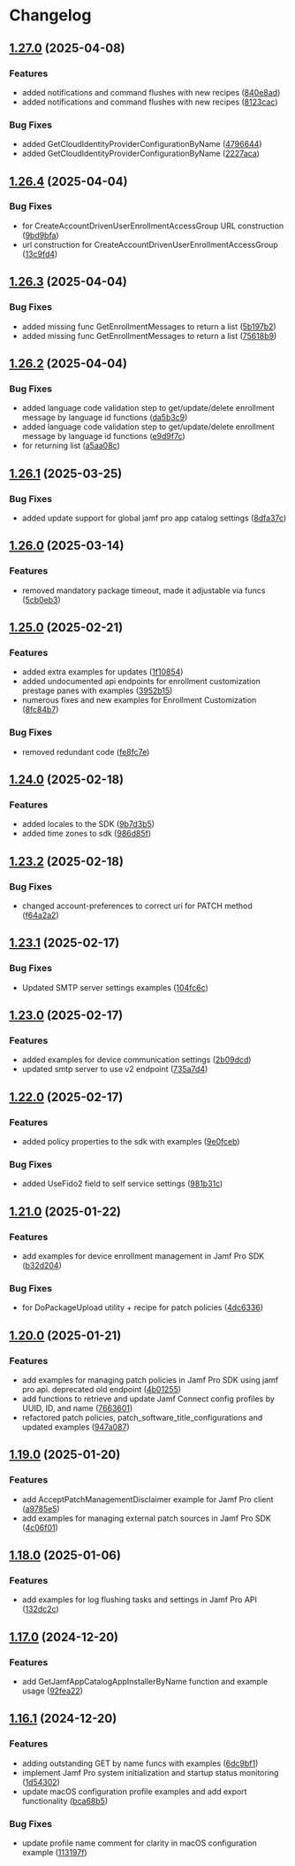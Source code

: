 # Changelog

## [1.27.0](https://github.com/deploymenttheory/go-api-sdk-jamfpro/compare/v1.26.4...v1.27.0) (2025-04-08)


### Features

* added notifications and command flushes with new recipes ([840e8ad](https://github.com/deploymenttheory/go-api-sdk-jamfpro/commit/840e8adf185ed4cd4bc514a32ab7bcb7a27402de))
* added notifications and command flushes with new recipes ([8123cac](https://github.com/deploymenttheory/go-api-sdk-jamfpro/commit/8123cac7b6126a57f2686dea9b14da481ed875bc))


### Bug Fixes

* added GetCloudIdentityProviderConfigurationByName ([4796644](https://github.com/deploymenttheory/go-api-sdk-jamfpro/commit/4796644ce84a463bb5ada1ae7830dd5dc8e92f39))
* added GetCloudIdentityProviderConfigurationByName ([2227aca](https://github.com/deploymenttheory/go-api-sdk-jamfpro/commit/2227aca14e21a760a986f7c9f936cb24a15f926b))

## [1.26.4](https://github.com/deploymenttheory/go-api-sdk-jamfpro/compare/v1.26.3...v1.26.4) (2025-04-04)


### Bug Fixes

* for CreateAccountDrivenUserEnrollmentAccessGroup URL construction ([9bd9bfa](https://github.com/deploymenttheory/go-api-sdk-jamfpro/commit/9bd9bfa76240e3bc5134441525b0df7aa938de04))
* url construction for CreateAccountDrivenUserEnrollmentAccessGroup ([13c9fd4](https://github.com/deploymenttheory/go-api-sdk-jamfpro/commit/13c9fd461de97ad418a247b0a7a760251966227e))

## [1.26.3](https://github.com/deploymenttheory/go-api-sdk-jamfpro/compare/v1.26.2...v1.26.3) (2025-04-04)


### Bug Fixes

* added missing func GetEnrollmentMessages to return a list ([5b197b2](https://github.com/deploymenttheory/go-api-sdk-jamfpro/commit/5b197b21738a97490aac368282f572a207c13e0b))
* added missing func GetEnrollmentMessages to return a list ([75618b9](https://github.com/deploymenttheory/go-api-sdk-jamfpro/commit/75618b9f89902133b585b85b2e264180fdf45efb))

## [1.26.2](https://github.com/deploymenttheory/go-api-sdk-jamfpro/compare/v1.26.1...v1.26.2) (2025-04-04)


### Bug Fixes

* added language code validation step to get/update/delete enrollment message by language id functions ([da5b3c9](https://github.com/deploymenttheory/go-api-sdk-jamfpro/commit/da5b3c9fd27e5d07bb56af6b9f01f5ae8879b2db))
* added language code validation step to get/update/delete enrollment message by language id functions ([e9d9f7c](https://github.com/deploymenttheory/go-api-sdk-jamfpro/commit/e9d9f7cad1550bf52d8732f99932d8d6d481f36d))
* for returning list ([a5aa08c](https://github.com/deploymenttheory/go-api-sdk-jamfpro/commit/a5aa08c5cafd651899409344f071747cdfb03607))

## [1.26.1](https://github.com/deploymenttheory/go-api-sdk-jamfpro/compare/v1.26.0...v1.26.1) (2025-03-25)


### Bug Fixes

* added update support for global jamf pro app catalog settings ([8dfa37c](https://github.com/deploymenttheory/go-api-sdk-jamfpro/commit/8dfa37c7f5eb03760a82d1471062d8daf6b72429))

## [1.26.0](https://github.com/deploymenttheory/go-api-sdk-jamfpro/compare/v1.25.2...v1.26.0) (2025-03-14)


### Features

* removed mandatory package timeout, made it adjustable via funcs ([5cb0eb3](https://github.com/deploymenttheory/go-api-sdk-jamfpro/commit/5cb0eb38080672ff912a93c2467196a0a22ea676))

## [1.25.0](https://github.com/deploymenttheory/go-api-sdk-jamfpro/compare/v1.24.0...v1.25.0) (2025-02-21)


### Features

* added extra examples for updates ([1f10854](https://github.com/deploymenttheory/go-api-sdk-jamfpro/commit/1f10854e2f50f895d631eaefff8216ae867ccd20))
* added undocumented api endpoints for enrollment customization prestage panes with examples ([3952b15](https://github.com/deploymenttheory/go-api-sdk-jamfpro/commit/3952b15d0b4b3bf5d65605e795b753e73f1cff71))
* numerous fixes and new examples for Enrollment Customization ([8fc84b7](https://github.com/deploymenttheory/go-api-sdk-jamfpro/commit/8fc84b72a382b0940ce7b03932e95c4b98777f4e))


### Bug Fixes

* removed redundant code ([fe8fc7e](https://github.com/deploymenttheory/go-api-sdk-jamfpro/commit/fe8fc7e417391e154f200717f8dce2120b0e4f9e))

## [1.24.0](https://github.com/deploymenttheory/go-api-sdk-jamfpro/compare/v1.23.2...v1.24.0) (2025-02-18)


### Features

* added locales to the SDK ([9b7d3b5](https://github.com/deploymenttheory/go-api-sdk-jamfpro/commit/9b7d3b5937df48363a5816ddabc539bd2d402cf0))
* added time zones to sdk ([986d85f](https://github.com/deploymenttheory/go-api-sdk-jamfpro/commit/986d85f900ba751c22f352c86151f0c117468dbb))

## [1.23.2](https://github.com/deploymenttheory/go-api-sdk-jamfpro/compare/v1.23.1...v1.23.2) (2025-02-18)


### Bug Fixes

* changed account-preferences to correct uri for PATCH method ([f64a2a2](https://github.com/deploymenttheory/go-api-sdk-jamfpro/commit/f64a2a2fc5962134985b9689dc5fcec5d09be801))

## [1.23.1](https://github.com/deploymenttheory/go-api-sdk-jamfpro/compare/v1.23.0...v1.23.1) (2025-02-17)


### Bug Fixes

* Updated SMTP server settings examples ([104fc6c](https://github.com/deploymenttheory/go-api-sdk-jamfpro/commit/104fc6c1064b8b2b37ad92c4386fac97e9a9cc59))

## [1.23.0](https://github.com/deploymenttheory/go-api-sdk-jamfpro/compare/v1.22.1...v1.23.0) (2025-02-17)


### Features

* added examples for device communication settings ([2b09dcd](https://github.com/deploymenttheory/go-api-sdk-jamfpro/commit/2b09dcddd439d1138b7a460bf3dd8af05df2024e))
* updated smtp server to use v2 endpoint ([735a7d4](https://github.com/deploymenttheory/go-api-sdk-jamfpro/commit/735a7d4b33d0504480dd863cc13fe0d0bb3d725d))

## [1.22.0](https://github.com/deploymenttheory/go-api-sdk-jamfpro/compare/v1.21.0...v1.22.0) (2025-02-17)


### Features

* added policy properties to the sdk with examples ([9e0fceb](https://github.com/deploymenttheory/go-api-sdk-jamfpro/commit/9e0fceb8860a3bbc31b0d28906538221b110c17a))


### Bug Fixes

* added UseFido2 field to self service settings ([981b31c](https://github.com/deploymenttheory/go-api-sdk-jamfpro/commit/981b31ceffcc2c1150701c787fa5e12806ba2f4f))

## [1.21.0](https://github.com/deploymenttheory/go-api-sdk-jamfpro/compare/v1.20.0...v1.21.0) (2025-01-22)


### Features

* add examples for device enrollment management in Jamf Pro SDK ([b32d204](https://github.com/deploymenttheory/go-api-sdk-jamfpro/commit/b32d2046c4f2f56714c3bdb6bf3d62e02da7e292))


### Bug Fixes

* for DoPackageUpload utility + recipe for patch policies ([4dc6336](https://github.com/deploymenttheory/go-api-sdk-jamfpro/commit/4dc6336036ecdad7b5d14809781735c1e4fa44e2))

## [1.20.0](https://github.com/deploymenttheory/go-api-sdk-jamfpro/compare/v1.19.0...v1.20.0) (2025-01-21)


### Features

* add examples for managing patch policies in Jamf Pro SDK using jamf pro api. deprecated old endpoint ([4b01255](https://github.com/deploymenttheory/go-api-sdk-jamfpro/commit/4b012551662223fe9d0245b4b602533a67ad0251))
* add functions to retrieve and update Jamf Connect config profiles by UUID, ID, and name ([7663601](https://github.com/deploymenttheory/go-api-sdk-jamfpro/commit/76636011676093ef0a3c62e8a90699147701d686))
* refactored patch policies, patch_software_title_configurations and updated examples ([947a087](https://github.com/deploymenttheory/go-api-sdk-jamfpro/commit/947a08718055bfb51584e5b2d64dfb66b9aa4600))

## [1.19.0](https://github.com/deploymenttheory/go-api-sdk-jamfpro/compare/v1.18.1...v1.19.0) (2025-01-20)


### Features

* add AcceptPatchManagementDisclaimer example for Jamf Pro client ([a9785e5](https://github.com/deploymenttheory/go-api-sdk-jamfpro/commit/a9785e57b2fed29795409f934cdc428b7c43640e))
* add examples for managing external patch sources in Jamf Pro SDK ([4c06f01](https://github.com/deploymenttheory/go-api-sdk-jamfpro/commit/4c06f01db9eadd02803ea029f509138b7f5dad3c))

## [1.18.0](https://github.com/deploymenttheory/go-api-sdk-jamfpro/compare/v1.17.1...v1.18.0) (2025-01-06)


### Features

* add examples for log flushing tasks and settings in Jamf Pro API ([132dc2c](https://github.com/deploymenttheory/go-api-sdk-jamfpro/commit/132dc2ce7405ba220fd2e0e7a51d90a4817d089d))

## [1.17.0](https://github.com/deploymenttheory/go-api-sdk-jamfpro/compare/v1.16.1...v1.17.0) (2024-12-20)


### Features

* add GetJamfAppCatalogAppInstallerByName function and example usage ([92fea22](https://github.com/deploymenttheory/go-api-sdk-jamfpro/commit/92fea22d0323c7f1aaf622c07b77df25f1630de3))

## [1.16.1](https://github.com/deploymenttheory/go-api-sdk-jamfpro/compare/v1.16.0...v1.16.1) (2024-12-20)


### Features

* adding outstanding GET by name funcs with examples ([6dc9bf1](https://github.com/deploymenttheory/go-api-sdk-jamfpro/commit/6dc9bf1a38c12a3acd6b69429e11d23185723863))
* implement Jamf Pro system initialization and startup status monitoring ([1d54302](https://github.com/deploymenttheory/go-api-sdk-jamfpro/commit/1d54302b079c1c40f057538a79e8ac723a277168))
* update macOS configuration profile examples and add export functionality ([bca68b5](https://github.com/deploymenttheory/go-api-sdk-jamfpro/commit/bca68b5a8af11d7c82bcfad0cd47c961f0c15f2a))


### Bug Fixes

* update profile name comment for clarity in macOS configuration example ([113197f](https://github.com/deploymenttheory/go-api-sdk-jamfpro/commit/113197f7c03ff44fcc9f2574a89ae9d66f1d4ffc))
